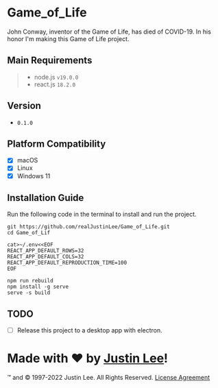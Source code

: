# Game_of_Life

John Conway, inventor of the Game of Life, has died of COVID-19. In his honor I'm making this Game of Life project.

## Main Requirements

> - node.js `v19.0.0`
> - react.js `18.2.0`

## Version

- `0.1.0`

## Platform Compatibility

- [x] macOS
- [x] Linux
- [x] Windows 11

## Installation Guide

Run the following code in the terminal to install and run the project.

```shell
git https://github.com/realJustinLee/Game_of_Life.git
cd Game_of_Lif

cat>~/.env<<EOF
REACT_APP_DEFAULT_ROWS=32
REACT_APP_DEFAULT_COLS=32
REACT_APP_DEFAULT_REPRODUCTION_TIME=100
EOF

npm run rebuild
npm install -g serve
serve -s build
```

## TODO

- [ ] Release this project to a desktop app with electron.

# Made with ❤ by [Justin Lee](https://github.com/realJustinLee)!

™ and © 1997-2022 Justin Lee. All Rights Reserved. [License Agreement](./LICENSE)
